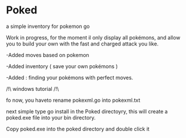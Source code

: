 # Poked
a simple inventory for pokemon go

Work in progress, for the moment il only display all pokémons, and allow you to build your own with the fast and charged attack you like.

-Added moves based on pokemon

-Added inventory ( save your own pokémons )

-Added : finding your pokémons with perfect moves.

/!\ windows tutorial /!\

fo now, you haveto rename pokexml.go into pokexml.txt

next simple type go install in the Poked directoyry, this will create a poked.exe file into your bin directory.

Copy poked.exe into the poked directory and double click it



